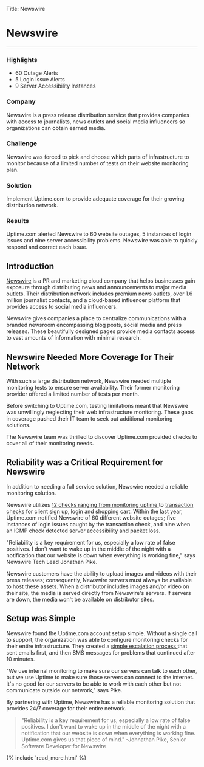 Title: Newswire

<div class="container bg-white my-5">
  <div class="row">
    <div class="col-3"></div>
    <div class="col-6">
      <h1 mt-5>Newswire</h1>
      <hr class="bg-success pt-2 mx-0 w-50" />
    </div>
    <div class="col-3"></div>
  </div>
  <div class="row">
    <div class="col-3 p-4 sidebar">
      <h3 class="mt-0">Highlights</h3>
      <ul>
        <li>60 Outage Alerts</li>
        <li>5 Login Issue Alerts</li>
        <li>9 Server Accessibility Instances</li>
      </ul>
      <h3>Company</h3>
      <p>Newswire is a press release distribution service that provides companies with access to journalists, news outlets and social media influencers so organizations can obtain earned media.</p>
      <h3>Challenge</h3>
      <p>Newswire was forced to pick and choose which parts of infrastructure to monitor because of a limited number of tests on their website monitoring plan.</p>
      <h3>Solution</h3>
      <p>Implement Uptime.com to provide adequate coverage for their growing distribution network.</p>
      <h3>Results</h3>
      <p>Uptime.com alerted Newswire to 60 website outages, 5 instances of login issues and nine server accessibility problems. Newswire was able to quickly respond and correct each issue.</p>
    </div>
    <div class="col-6 p-4">
      <h2 class="mt-0">
          Introduction
      </h2>
      <p>
          <a href="https://www.newswire.com/" rel="noopener">Newswire</a>
          is a PR and marketing cloud company that helps businesses gain exposure
          through distributing news and announcements to major media outlets. Their
          distribution network includes premium news outlets, over 1.6 million
          journalist contacts, and a cloud-based influencer platform that provides
          access to social media influencers.
      </p>
      <p>
          Newswire gives companies a place to centralize communications with a
          branded newsroom encompassing blog posts, social media and press releases.
          These beautifully designed pages provide media contacts access to vast
          amounts of information with minimal research.
      </p>
      <h2>
          Newswire Needed More Coverage for Their Network
      </h2>
      <p>
          With such a large distribution network, Newswire needed multiple monitoring
          tests to ensure server availability. Their former monitoring provider
          offered a limited number of tests per month.
      </p>
      <p>
          Before switching to Uptime.com, testing limitations meant that Newswire was
          unwillingly neglecting their web infrastructure monitoring. These gaps in
          coverage pushed their IT team to seek out additional monitoring solutions.
      </p>
      <p>
          The Newswire team was thrilled to discover Uptime.com provided checks to
          cover all of their monitoring needs.
      </p>
      <h2>
          Reliability was a Critical Requirement for Newswire
      </h2>
      <p>
          In addition to needing a full service solution, Newswire needed a reliable
          monitoring solution.
      </p>
      <p>
          Newswire utilizes
          <a
              href="https://support.uptime.com/hc/en-us/articles/115002533889-Overview-of-Checks"
              rel="noopener"
          >
              12 checks ranging from monitoring uptime
          </a>
          to
          <a
              href="https://support.uptime.com/hc/en-us/articles/360000984785-Synthetic-Monitoring-With-the-Uptime-com-Transaction-Check"
              rel="noopener"
          >
              transaction checks
          </a>
          for client sign up, login and shopping cart. Within the last year,
          Uptime.com notified Newswire of 60 different website outages; five
          instances of login issues caught by the transaction check, and nine when an
          ICMP check detected server accessibility and packet loss.
      </p>
      <p>
          "Reliability is a key requirement for us, especially a low rate of false
          positives. I don't want to wake up in the middle of the night with a
          notification that our website is down when everything is working fine,"
          says Newswire Tech Lead Jonathan Pike.
      </p>
      <p>
          Newswire customers have the ability to upload images and videos with their
          press releases; consequently, Newswire servers must always be available to
          host these assets. When a distributor includes images and/or video on their
          site, the media is served directly from Newswire's servers. If servers are
          down, the media won't be available on distributor sites.
      </p>
      <h2>
          Setup was Simple
      </h2>
      <p>
          Newswire found the Uptime.com account setup simple. Without a single call
          to support, the organization was able to configure monitoring checks for
          their entire infrastructure. They created a
          <a
              href="https://support.uptime.com/hc/en-us/articles/360005117559-Creating-Responsive-Escalations-for-Downtime-Alerting"
              rel="noopener"
          >
              simple escalation process
          </a>
          that sent emails first, and then SMS messages for problems that continued
          after 10 minutes.
      </p>
      <p>
          "We use internal monitoring to make sure our servers can talk to each
          other, but we use Uptime to make sure those servers can connect to the
          internet. It's no good for our servers to be able to work with each other
          but not communicate outside our network," says Pike.
      </p>
      <p>
          By partnering with Uptime, Newswire has a reliable monitoring solution that
          provides 24/7 coverage for their entire network.
      </p>
      <blockquote class="blockquote">
          "Reliability is a key requirement for us, especially a low rate of false
          positives. I don't want to wake up in the middle of the night with a
          notification that our website is down when everything is working fine.
          Uptime.com gives us that piece of mind." -Johnathan Pike, Senior Software
          Developer for Newswire
      </blockquote>
    </div>
    <div class="col-3 p-4">
      {% include 'read_more.html' %}
    </div>
  </div>
</div>